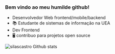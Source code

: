 ### Bem vindo ao meu humilde github!

  - Desenvolvedor Web frontend/mobile/backend
  - 📚 Estudante de sistemas de informação na UEA 
  - Dev Frontend
  - 🖥️ contribuo para projetos open source
  

![silascastro Github stats](https://github-readme-stats.vercel.app/api?username=silascastro&show_icons=true&theme=dracula)
